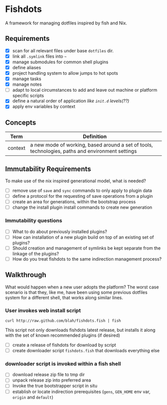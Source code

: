 # Fishdots

A framework for managing dotfiles inspired by fish and Nix.

## Requirements

- [x] scan for all relevant files under base `dotfiles` dir.
- [x] link all `.symlink` files into `~`
- [x] manage submodules for common shell plugins
- [x] define aliases
- [x] project handling system to allow jumps to hot spots
- [x] manage tasks
- [x] manage notes
- [ ] adapt to local circumstances to add and leave out machine or platform specific scripts
- [x] define a natural order of application *like `init.d` levels(??)*
- [x] apply env variables by context

## Concepts

| Term    | Definition                                                                                       |
| ------- | ------------------------------------------------------------------------------------------------ |
| context | a new mode of working, based around a set of tools, technologies, paths and environment settings |

## Immutability Requirements

To make use of the nix inspired generational model, what is
needed?

- [ ] remove use of `save` and `sync` commands to only apply to plugin data
- [ ] define a protocol for the requesting of save operations from a plugin
- [ ] create an area for generations, within the bootstrap process
- [ ] change the install plugin install commands to create new generation

### Immutability questions

- [ ] What to do about previously installed plugins?
- [ ] How can installation of a new plugin build on top of an existing set of plugins?
- [ ] Should creation and management of symlinks be kept separate from the linkage of the plugins?
- [ ] How do you treat fishdots to the same indirection management process?

## Walkthrough

What would happen when a new user adopts the platform? The worst case
scenario is that they, like me, have been using some previous dotfiles
system for a different shell, that works along similar lines.

### User invokes web install script

``` example
curl http://raw.github.com/blah/fishdots.fish | fish
```

This script not only downloads fishdots latest release, but installs it
along with the set of known recommended plugins (if
desired)

- [ ] create a release of fishdots for download by script
- [ ] create downloader script `fishdots.fish` that downloads everything else

### downloader script is invoked within a fish shell

- [ ] download release zip file to tmp dir
- [ ] unpack release zip into preferred area
- [ ] Invoke the true bootstrapper script in situ
- [ ] establish or locate indirection prerequisites (`gens`, `GEN_HOME` env var, `origin` and `default`)
